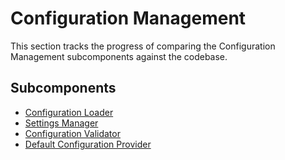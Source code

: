 # Configuration Management

This section tracks the progress of comparing the Configuration Management subcomponents against the codebase.

## Subcomponents

*   [Configuration Loader](./Configuration%20Loader.md)
*   [Settings Manager](./Settings%20Manager.md)
*   [Configuration Validator](./Configuration%20Validator.md)
*   [Default Configuration Provider](./Default%20Configuration%20Provider.md)